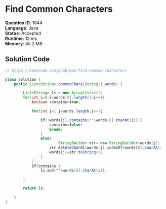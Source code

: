 # Find Common Characters

**Question ID**: 1044  
**Language**: Java  
**Status**: Accepted  
**Runtime**: 12 ms  
**Memory**: 45.2 MB  

## Solution Code
```java
// https://leetcode.com/problems/find-common-characters

class Solution {
    public List<String> commonChars(String[] words) {

        List<String> ls = new ArrayList<>();
        for(int i=0;i<words[0].length();i++){
            boolean contains=true;
        
            for(int j=1;j<words.length;j++){

                if(!words[j].contains(""+words[0].charAt(i))){
                    contains=false;
                    break;
                }
                else{
                        StringBuilder str= new StringBuilder(words[j]);
                    str.deleteCharAt(words[j].indexOf(words[0].charAt(i)));
                    words[j]=str.toString();
                }
            }
            if(contains )
                ls.add(""+words[0].charAt(i));

        }

        return ls;
        
    }
}
```
